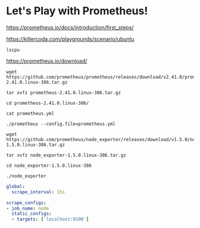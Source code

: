 # Let's Play with Prometheus!

<https://prometheus.io/docs/introduction/first_steps/>

<https://killercoda.com/playgrounds/scenario/ubuntu>

```text
lscpu
```

<https://prometheus.io/download/>

```text
wget https://github.com/prometheus/prometheus/releases/download/v2.41.0/prometheus-2.41.0.linux-386.tar.gz
```

```text
tar xvfz prometheus-2.41.0.linux-386.tar.gz
```

```text
cd prometheus-2.41.0.linux-386/
```

```text
cat prometheus.yml
```

```text
./prometheus --config.file=prometheus.yml
```

```text
wget https://github.com/prometheus/node_exporter/releases/download/v1.5.0/node_exporter-1.5.0.linux-386.tar.gz
```

```text
tar xvfz node_exporter-1.5.0.linux-386.tar.gz
```

```text
cd node_exporter-1.5.0.linux-386
```

```text
./node_exporter
```

```yaml
global:
  scrape_interval: 15s

scrape_configs:
- job_name: node
  static_configs:
  - targets: ['localhost:9100']
```

